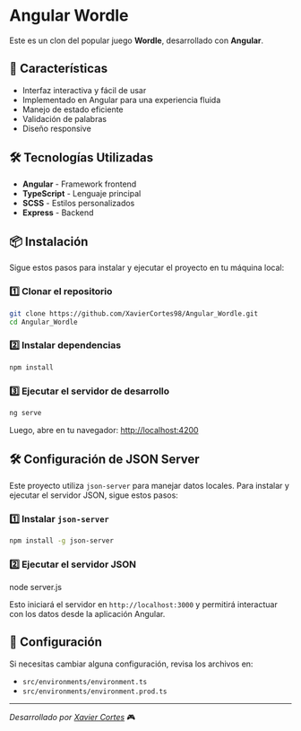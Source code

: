 # Angular Wordle

Este es un clon del popular juego **Wordle**, desarrollado con **Angular**. 

## 🚀 Características
- Interfaz interactiva y fácil de usar
- Implementado en Angular para una experiencia fluida
- Manejo de estado eficiente
- Validación de palabras
- Diseño responsive

## 🛠 Tecnologías Utilizadas
- **Angular** - Framework frontend
- **TypeScript** - Lenguaje principal
- **SCSS** - Estilos personalizados
- **Express** - Backend 

## 📦 Instalación
Sigue estos pasos para instalar y ejecutar el proyecto en tu máquina local:

### 1️⃣ Clonar el repositorio
```sh
git clone https://github.com/XavierCortes98/Angular_Wordle.git
cd Angular_Wordle
```

### 2️⃣ Instalar dependencias
```sh
npm install
```

### 3️⃣ Ejecutar el servidor de desarrollo
```sh
ng serve
```
Luego, abre en tu navegador: [http://localhost:4200](http://localhost:4200)

## 🛠 Configuración de JSON Server
Este proyecto utiliza `json-server` para manejar datos locales. Para instalar y ejecutar el servidor JSON, sigue estos pasos:

### 1️⃣ Instalar `json-server`
```sh
npm install -g json-server
```

### 2️⃣ Ejecutar el servidor JSON
node server.js

Esto iniciará el servidor en `http://localhost:3000` y permitirá interactuar con los datos desde la aplicación Angular.

## 📌 Configuración
Si necesitas cambiar alguna configuración, revisa los archivos en:
- `src/environments/environment.ts`
- `src/environments/environment.prod.ts`

---
_Desarrollado por [Xavier Cortes](https://github.com/XavierCortes98)_ 🎮

